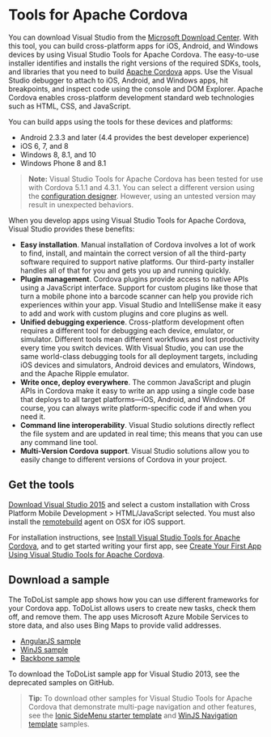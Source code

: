 <properties
   pageTitle="Visual Studio Tools for Apache Cordova | Cordova"
   description="description"
   services="na"
   documentationCenter=""
   authors="normesta"
   tags=""/>
<tags ms.technology="cordova" s.product="Visual Studio 2015"
   ms.service="na"
   ms.devlang="javascript"
   ms.topic="article"
   ms.tgt_pltfrm="mobile-multiple"
   ms.workload="na"
   ms.date="09/10/2015"
   ms.author="normesta"/>

# Tools for Apache Cordova #

You can download Visual Studio from the [Microsoft Download Center](http://go.microsoft.com/fwlink/p/?linkid=517106). With this tool, you can build cross-platform apps for iOS, Android, and Windows devices by using Visual Studio Tools for Apache Cordova. The easy-to-use installer identifies and installs the right versions of the required SDKs, tools, and libraries that you need to build [Apache Cordova](http://cordova.apache.org/) apps. Use the Visual Studio debugger to attach to iOS, Android, and Windows apps, hit breakpoints, and inspect code using the console and DOM Explorer. Apache Cordova enables cross-platform development standard web technologies such as HTML, CSS, and JavaScript.

You can build apps using the tools for these devices and platforms:

* Android 2.3.3 and later (4.4 provides the best developer experience)
* iOS 6, 7, and 8
* Windows 8, 8.1, and 10
* Windows Phone 8 and 8.1

>**Note:**
Visual Studio Tools for Apache Cordova has been tested for use with Cordova 5.1.1 and 4.3.1\. You can select a different version using the [configuration designer](configure-vs-tools-apache-cordova.md). However, using an untested version may result in unexpected behaviors.

When you develop apps using Visual Studio Tools for Apache Cordova, Visual Studio provides these benefits:



* **Easy installation**. Manual installation of Cordova involves a lot of work to find, install, and maintain the correct version of all the third-party software required to support native platforms. Our third-party installer handles all of that for you and gets you up and running quickly.
* **Plugin management**. Cordova plugins provide access to native APIs using a JavaScript interface. Support for custom plugins like those that turn a mobile phone into a barcode scanner can help you provide rich experiences within your app. Visual Studio and IntelliSense make it easy to add and work with custom plugins and core plugins as well.
* **Unified debugging experience**. Cross-platform development often requires a different tool for debugging each device, emulator, or simulator. Different tools mean different workflows and lost productivity every time you switch devices. With Visual Studio, you can use the same world-class debugging tools for all deployment targets, including iOS devices and simulators, Android devices and emulators, Windows, and the Apache Ripple emulator.
* **Write once, deploy everywhere**. The common JavaScript and plugin APIs in Cordova make it easy to write an app using a single code base that deploys to all target platforms—iOS, Android, and Windows. Of course, you can always write platform-specific code if and when you need it.
* **Command line interoperability**. Visual Studio solutions directly reflect the file system and are updated in real time; this means that you can use any command line tool.
* **Multi-Version Cordova support**. Visual Studio solutions allow you to easily change to different versions of Cordova in your project.

## Get the tools ##

[Download Visual Studio 2015](http://aka.ms/mchm38) and select a custom installation with Cross Platform Mobile Development > HTML/JavaScript selected. You must also install the [remotebuild](https://www.npmjs.com/package/remotebuild) agent on OSX for iOS support.

For installation instructions, see [Install Visual Studio Tools for Apache Cordova](install-vs-tools-apache-cordova.md), and to get started writing your first app, see [Create Your First App Using Visual Studio Tools for Apache Cordova](create-first-app-using-vs-tools-apache-cordova.md).

## Download a sample ##

The ToDoList sample app shows how you can use different frameworks for your Cordova app. ToDoList allows users to create new tasks, check them off, and remove them. The app uses Microsoft Azure Mobile Services to store data, and also uses Bing Maps to provide valid addresses.

* [AngularJS sample](http://go.microsoft.com/fwlink/p/?LinkID=398516)
* [WinJS sample](http://go.microsoft.com/fwlink/p/?LinkID=398518)
* [Backbone sample](http://go.microsoft.com/fwlink/p/?LinkID=398517)

To download the ToDoList sample app for Visual Studio 2013, see the deprecated samples on GitHub.

>**Tip:**
To download other samples for Visual Studio Tools for Apache Cordova that demonstrate multi-page navigation and other features, see the [Ionic SideMenu starter template](http://go.microsoft.com/fwlink/p/?LinkID=544745) and [WinJS Navigation template](http://go.microsoft.com/fwlink/p/?LinkID=544743) samples.
